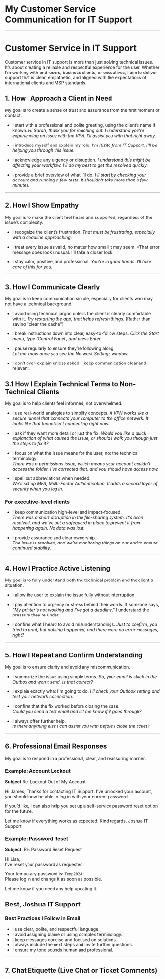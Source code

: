 # My Customer Service Communication for IT Support

----
# Customer Service in IT Support

Customer service in IT support is more than just solving technical issues. It’s about creating a reliable and respectful experience for the user. Whether I’m working with end-users, business clients, or executives, I aim to deliver support that is clear, empathetic, and aligned with the expectations of international clients and MSP standards.

## 1. How I Approach a Client in Need 

My goal is to create a sense of trust and assurance from the first moment of contact.

- I start with a professional and polite greeting, using the client’s name if known.
*Hi Sarah, thank you for reaching out. I understand you're experiencing an issue with the VPN. I’ll assist you with that right away.*

- I introduce myself and explain my role.
  *I'm Kizito from IT Support. I'll be helping you through this issue.*

- I acknowledge any urgency or disruption.
  *I understand this might be affecting your workflow. I'll do my best to get this resolved quickly.*

- I provide a brief overview of what I’ll do.
  *I'll start by checking your account and running a few tests. It shouldn't take more than a few minutes.*
---
## 2. How I Show Empathy

My goal is to make the client feel heard and supported, regardless of the issue’s complexity.

- I recognize the client’s frustration.
  *That must be frustrating, especially with a deadline approaching.*
  
- I treat every issue as valid, no matter how small it may seem. 
  *That error message does look unusual. I’ll take a closer look.

- I stay calm, positive, and professional.
  *You’re in good hands. I’ll take care of this for you.*
---
## 3. How I Communicate Clearly

My goal is to keep communication simple, especially for clients who may not have a technical background.

- I avoid using technical jargon unless the client is clearly comfortable with it.
  *Try restarting the app, that helps refresh things.*
  (Rather than saying "clear the cache")

- I break instructions down into clear, easy-to-follow steps.
  *Click the Start menu, type 'Control Panel', and press Enter.*

- I pause regularly to ensure they’re following along.  
  *Let me know once you see the Network Settings window.*

- I don’t over-explain unless asked. I keep communication clear and relevant.

## 3.1 How I Explain Technical Terms to Non-Technical Clients

My goal is to help clients feel informed, not overwhelmed.

- I use real-world analogies to simplify concepts.
  *A VPN works like a secure tunnel that connects your computer to the office network. It looks like that tunnel isn’t connecting right now.*

- I ask if they want more detail or just the fix.
  *Would you like a quick explanation of what caused the issue, or should I walk you through just the steps to fix it?*

- I focus on what the issue means for the user, not the technical terminology.  
  *There was a permissions issue, which means your account couldn’t access the folder. I've corrected that, and you should have access now.*

- I spell out abbreviations when needed.  
  *We’ll set up MFA, Multi-Factor Authentication. It adds a second layer of security when you log in.*

### For executive-level clients

- I keep communication high-level and impact-focused.  
  *There was a short disruption in the file-sharing system. It’s been resolved, and we’ve put a safeguard in place to prevent it from happening again. No data      was lost.*

- I provide assurance and clear ownership.  
  *The issue is resolved, and we’re monitoring things on our end to ensure continued stability.*
---
## 4. How I Practice Active Listening

My goal is to fully understand both the technical problem and the client's situation.

- I allow the user to explain the issue fully without interruption.

- I pay attention to urgency or stress behind their words.
  If someone says, *"My printer's not working and I've got a deadline,"* I understand the pressure they're under.

- I confirm what I heard to avoid misunderstandings.
  *Just to confirm, you tried to print, but nothing happened, and there were no error messages, right?*
---
## 5. How I Repeat and Confirm Understanding

My goal is to ensure clarity and avoid any miscommunication.

- I summarize the issue using simple terms.
  *So, your email is stuck in the Outbox and won't send. Is that correct?*

- I explain exactly what I'm going to do.
  *I'll check your Outlook setting and test your network connection.*

- I confirm that the fix worked before closing the case.  
  *Could you send a test email and let me know if it goes through?*
  
- I always offer further help.  
  *Is there anything else I can assist you with before I close the ticket?*
---
## 6. Professional Email Responses

My goal is to respond in a professional, clear, and reassuring manner.

### Example: Account Lockout

**Subject** Re: Lockout Out of My Account

Hi James,
Thanks for contacting IT Support. I've unlocked your account, you should now be able to log in with your current password.

If you’d like, I can also help you set up a self-service password reset option for the future.

Let me know if everything works as expected.
Kind regards,
Joshua
IT Support

### Example: Password Reset

**Subject**: Re: Password Reset Request

Hi Lisa,  
I’ve reset your password as requested.

Your temporary password is: `Temp2024!`  
Please log in and change it as soon as possible.

Let me know if you need any help updating it.

Best,
Joshua
IT Support
---
### Best Practices I Follow in Email

- I use clear, polite, and respectful language.
- I avoid assigning blame or using complex terminology.
- I keep messages concise and focused on solutions.
- I always include the next steps and invite further questions.
- I ensure my tone sounds human and professional.
---
## 7. Chat Etiquette (Live Chat or Ticket Comments)
